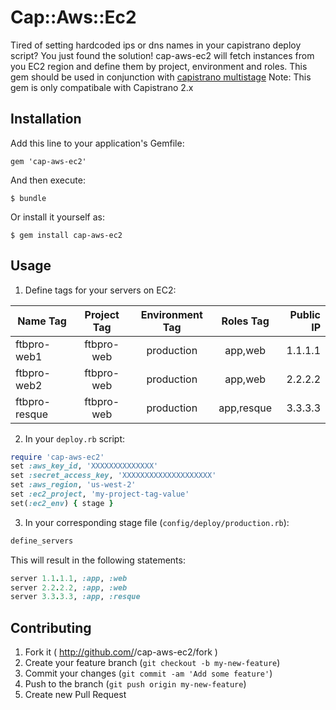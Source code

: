 # Cap::Aws::Ec2

Tired of setting hardcoded ips or dns names in your capistrano deploy script?
You just found the solution!
cap-aws-ec2 will fetch instances from you EC2 region and define them by
project, environment and roles.
This gem should be used in conjunction with [capistrano multistage](https://github.com/capistrano/capistrano/wiki/2.x-Multistage-Extension)
Note: This gem is only compatibale with Capistrano 2.x

## Installation

Add this line to your application's Gemfile:

    gem 'cap-aws-ec2'

And then execute:

    $ bundle

Or install it yourself as:

    $ gem install cap-aws-ec2

## Usage

1. Define tags for your servers on EC2:

| Name Tag      | Project Tag   | Environment Tag | Roles Tag       | Public IP |
| ------------- |:-------------:|:---------------:|:---------------:| ---------:| 
| ftbpro-web1   | ftbpro-web    | production      | app,web         | 1.1.1.1   |
| ftbpro-web2   | ftbpro-web    | production      | app,web         | 2.2.2.2   |
| ftbpro-resque | ftbpro-web    | production      | app,resque      | 3.3.3.3   | 

2. In your `deploy.rb` script:
```ruby
require 'cap-aws-ec2'
set :aws_key_id, 'XXXXXXXXXXXXXX'
set :secret_access_key, 'XXXXXXXXXXXXXXXXXXXX'
set :aws_region, 'us-west-2' 
set :ec2_project, 'my-project-tag-value'
set(:ec2_env) { stage }
```

3. In your corresponding stage file (`config/deploy/production.rb`):
```ruby
define_servers
```

This will result in the following statements:

```ruby
server 1.1.1.1, :app, :web
server 2.2.2.2, :app, :web
server 3.3.3.3, :app, :resque
```

## Contributing

1. Fork it ( http://github.com/<my-github-username>/cap-aws-ec2/fork )
2. Create your feature branch (`git checkout -b my-new-feature`)
3. Commit your changes (`git commit -am 'Add some feature'`)
4. Push to the branch (`git push origin my-new-feature`)
5. Create new Pull Request

